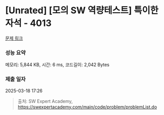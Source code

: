# [Unrated] [모의 SW 역량테스트] 특이한 자석 - 4013 

[문제 링크](https://swexpertacademy.com/main/code/problem/problemDetail.do?contestProbId=AWIeV9sKkcoDFAVH) 

### 성능 요약

메모리: 5,844 KB, 시간: 6 ms, 코드길이: 2,042 Bytes

### 제출 일자

2025-03-18 17:26



> 출처: SW Expert Academy, https://swexpertacademy.com/main/code/problem/problemList.do